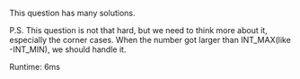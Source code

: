 This question has many solutions.

P.S. This question is not that hard, but we need to think more about it, especially the corner cases. When the number got larger than INT_MAX(like -INT_MIN), we should handle it.

Runtime: 6ms
